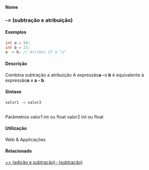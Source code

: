 
#### Nome
### -= (subtração e atribuição)

#### Exemplos

```pde
int a = 50; 
int b = 23; 
a -= b; // Atribui 27 à "a" 

```

#### Descrição

	
Combina subtração a atribuição A expressão**a -= b** é equivalente à expressão**a = a - b**.

#### Sintaxe
```pde
valor1 -= valor2
            
```
Parâmetros
valor1
int ou float
valor2
int ou float

#### Utilização

	
Web & Applicações

#### Relacionado
[+= (adição e subtração)](addassign)[- (subtração)](minus)
